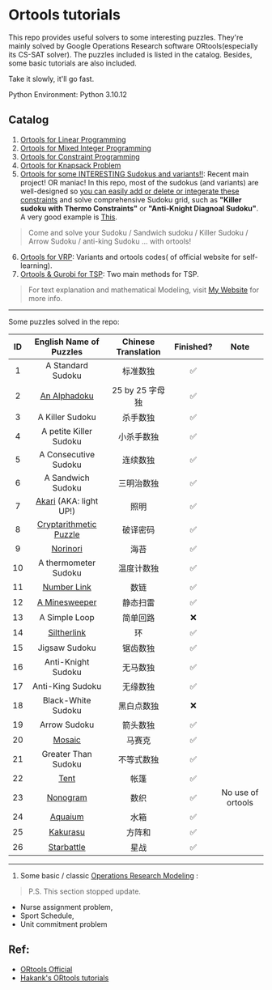 # Ortools tutorials

This repo provides useful solvers to some interesting puzzles. They're mainly solved by Google Operations Research software ORtools(especially its CS-SAT solver). The puzzles included is listed in the catalog. Besides, some basic tutorials are also included.

Take it slowly, it'll go fast.

Python Environment: Python 3.10.12


## Catalog


1. [Ortools for Linear Programming](./SimpleLP.ipynb)
2. [Ortools for Mixed Integer Programming](./IntegerOpt.ipynb)
3. [Ortools for Constraint Programming](./ConstraintOpt.ipynb)
4. [Ortools for Knapsack Problem](./KnapsackPro.ipynb)
5. [Ortools for some INTERESTING Sudokus and variants!!](./Puzzles.ipynb): Recent main project! OR maniac! In this repo, most of the sudokus (and variants) are well-designed so <u>you can easily add or delete or integerate these constraints</u> and solve comprehensive Sudoku grid, such as **"Killer sudoku with Thermo Constraints"** or **"Anti-Knight Diagnoal Sudoku"**. A very good example is [This](https://cn.gridpuzzle.com/sudoku-puzzles?page=3). 

> Come and solve your Sudoku / Sandwich sudoku / Killer Sudoku / Arrow Sudoku / anti-king Sudoku ... with ortools!

6. [Ortools for VRP](./VRP): Variants and ortools codes( of official website for self-learning).
7. [Ortools & Gurobi for TSP](./TSP.ipynb): Two main methods for TSP. 

> For text explanation and mathematical Modeling, visit [My Website](https://smilingwayne.github.io/me/Study/OR/TSP/) for more info.

-------

Some puzzles solved in the repo:

|  ID   |                  English Name of Puzzles                  | Chinese Translation | Finished? |       Note        |
| :---: | :-------------------------------------------------------: | :-----------------: | :-------: | :---------------: |
|   1   |                     A Standard Sudoku                     |      标准数独       |     ✅     |                   |
|   2   |        [An Alphadoku](./Puzzles/Alphabetoku.ipynb)        |   25 by 25 字母独   |     ✅     |                   |
|   3   |                      A Killer Sudoku                      |      杀手数独       |     ✅     |                   |
|   4   |                  A petite Killer Sudoku                   |     小杀手数独      |     ✅     |                   |
|   5   |                   A Consecutive Sudoku                    |      连续数独       |     ✅     |                   |
|   6   |                     A Sandwich Sudoku                     |     三明治数独      |     ✅     |                   |
|   7   |      [Akari](./Puzzles/Akari.ipynb) (AKA: light UP!)      |        照明         |     ✅     |                   |
|   8   | [Cryptarithmetic Puzzle](./Puzzles/Cryptarithmetic.ipynb) |      破译密码       |     ✅     |                   |
|   9   |           [Norinori](./Puzzles/NoriNori.ipynb)            |        海苔         |     ✅     |                   |
|  10   |                   A thermometer Sudoku                    |     温度计数独      |     ✅     |                   |
|  11   |         [Number Link](./Puzzles/NumberLink.ipynb)         |        数链         |     ✅     |                   |
|  12   |       [A Minesweeper](./Puzzles/Minesweeper.ipynb)        |      静态扫雷       |     ✅     |                   |
|  13   |                       A Simple Loop                       |      简单回路       |     ❌     |                   |
|  14   |        [Siltherlink](./Puzzles/SlitherLink.ipynb)         |         环          |     ✅     |                   |
|  15   |                       Jigsaw Sudoku                       |      锯齿数独       |     ✅     |                   |
|  16   |                    Anti-Knight Sudoku                     |      无马数独       |     ✅     |                   |
|  17   |                     Anti-King Sudoku                      |      无缘数独       |     ✅     |                   |
|  18   |                    Black-White Sudoku                     |     黑白点数独      |     ❌     |                   |
|  19   |                       Arrow Sudoku                        |      箭头数独       |     ✅     |                   |
|  20   |             [Mosaic](./Puzzles/Mosaic.ipynb)              |       马赛克        |     ✅     |                   |
|  21   |                    Greater Than Sudoku                    |     不等式数独      |     ✅     |                   |
|  22   |               [Tent](./Puzzles/Tent.ipynb)                |        帐篷         |     ✅     |                   |
|  23   |           [Nonogram](./Puzzles/Nonogram.ipynb)            |        数织         |     ✅     | No use of ortools |
|  24   |            [Aquaium](./Puzzles/Aquarium.ipynb)            |        水箱         |     ✅     |                   |
|  25   |           [Kakurasu](./Puzzles/Kakurasu.ipynb)            |       方阵和        |     ✅     |                   |
|  26   |         [Starbattle](./Puzzles/Starbattle.ipynb)          |        星战         |     ✅     |                   |


----


1. Some basic / classic [Operations Research Modeling](./modeling/) :

> P.S. This section stopped update.


- Nurse assignment problem, 
- Sport Schedule, 
- Unit commitment problem


## Ref:

- [ORtools Official](https://developers.google.cn/optimization?hl=zh-cn)
- [Hakank's ORtools tutorials](http://www.hakank.org/google_or_tools/)